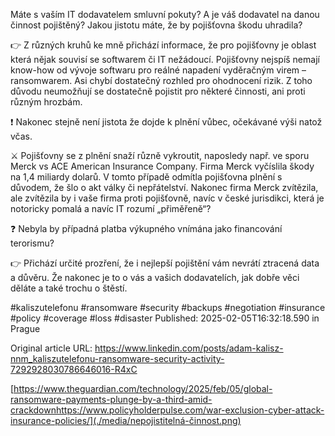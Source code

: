 Máte s vaším IT dodavatelem smluvní pokuty? A je váš dodavatel na danou činnost pojištěný? Jakou jistotu máte, že by pojišťovna škodu uhradila?


👉 Z různých kruhů ke mně přichází informace, že pro pojišťovny je oblast která nějak souvisí se softwarem či IT nežádoucí. Pojišťovny nejspíš nemají know-how od vývoje softwaru pro reálné napadení vyděračným virem – ransomwarem. Asi chybí dostatečný rozhled pro ohodnocení rizik. Z toho důvodu neumožňují se dostatečně pojistit pro některé činnosti, ani proti různým hrozbám.


❗ Nakonec stejně není jistota že dojde k plnění vůbec, očekávané výši natož včas.


⚔️ Pojišťovny se z plnění snaží různě vykroutit, naposledy např. ve sporu Merck vs ACE American Insurance Company. Firma Merck vyčíslila škody na 1,4 miliardy dolarů. V tomto případě odmítla pojišťovna plnění s důvodem, že šlo o akt války či nepřátelství. Nakonec firma Merck zvítězila, ale zvítězila by i vaše firma proti pojišťovně, navíc v české jurisdikci, která je notoricky pomalá a navíc IT rozumí „přiměřeně“?


❓ Nebyla by případná platba výkupného vnímána jako financování terorismu?


👉 Přichází určité prozření, že i nejlepší pojištění vám nevrátí ztracená data a důvěru. Že nakonec je to o vás a vašich dodavatelích, jak dobře věci děláte a také trochu o štěstí.


#kaliszutelefonu #ransomware #security #backups #negotiation #insurance #policy #coverage #loss #disaster
Published: 2025-02-05T16:32:18.590 in Prague

Original article URL: https://www.linkedin.com/posts/adam-kalisz-nnm_kaliszutelefonu-ransomware-security-activity-7292928030786646016-R4xC

[https://www.theguardian.com/technology/2025/feb/05/global-ransomware-payments-plunge-by-a-third-amid-crackdownhttps://www.policyholderpulse.com/war-exclusion-cyber-attack-insurance-policies/](./media/nepojistitelná-činnost.png)